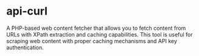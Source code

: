 # api-curl
A PHP-based web content fetcher that allows you to fetch content from URLs with XPath extraction and caching capabilities. This tool is useful for scraping web content with proper caching mechanisms and API key authentication.
